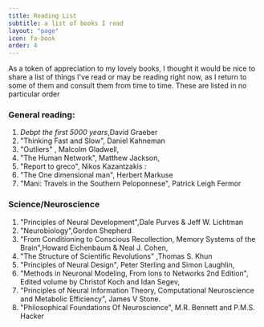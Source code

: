 ```yaml
---
title: Reading List
subtitle: a list of books I read
layout: "page"
icon: fa-book
order: 4
---
```


As a token of appreciation to my lovely books, I thought it would be nice to share a list of things I've read or may be reading right now, as I return to some of them and consult them from time to time. These are listed in no particular order

### General reading:
1. *Debpt the first 5000 years*,David Graeber 
2. "Thinking Fast and Slow", Daniel Kahneman 
3. "Outliers" , Malcolm Gladwell, 
4. "The Human Network", Matthew Jackson, 
5. "Report to greco", Nikos Kazantzakis : 
6. "The One dimensional man", Herbert Markuse 
7. "Mani: Travels in the Southern Peloponnese", Patrick Leigh Fermor 

### Science/Neuroscience

1. "Principles of Neural Development",Dale Purves & Jeff W. Lichtman
2. "Neurobiology",Gordon Shepherd
3. "From Conditioning to Conscious Recollection, Memory Systems of the Brain",Howard Eichenbaum & Neal J. Cohen,
4. "The Structure of Scientific Revolutions" ,Thomas S. Khun
5. "Principles of Neural Design", Peter Sterling and Simon Laughlin, 
6. "Methods in Neuronal Modeling, From Ions to Networks 2nd Edition", Edited volume by Christof Koch and Idan Segev, 
7. "Principles of Neural Information Theory, Computational Neuroscience and Metabolic Efficiency", James V Stone.  
8. "Philosophical Foundations Of Neuroscience", M.R. Bennett and P.M.S. Hacker